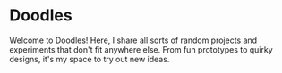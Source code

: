 # Doodles
Welcome to Doodles! Here, I share all sorts of random projects and experiments that don't fit anywhere else. From fun prototypes to quirky designs, it's my space to try out new ideas.
